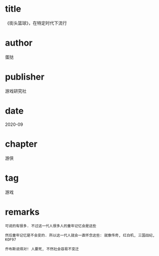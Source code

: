 # title
《街头篮球》，在特定时代下流行

# author
蛋挞

# publisher
游戏研究社

# date
2020-09

# chapter
游侠

# tag
游戏

# remarks
`可说的有很多. 不过这一代人很多人的童年记忆会是这些`

`然后童年记忆是不会变的. 所以这一代人就会一直怀念这些: 就像传奇, 红白机, 三国战纪, KOF97`

`乔布斯说得对! 人要死, 不然社会容易不变迁`